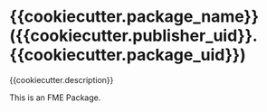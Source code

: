 # {{cookiecutter.package_name}} ({{cookiecutter.publisher_uid}}.{{cookiecutter.package_uid}})

{{cookiecutter.description}}

This is an FME Package.
